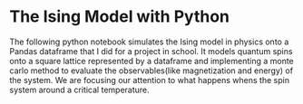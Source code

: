 # The Ising Model with Python

The following python notebook simulates the Ising model in physics onto a Pandas dataframe that I did for a project in school.  It models quantum spins onto a square lattice represented by a dataframe and implementing a monte carlo method to evaluate the observables(like magnetization and energy) of the system.  We are focusing our attention to what happens whens the spin system around a critical temperature.  
